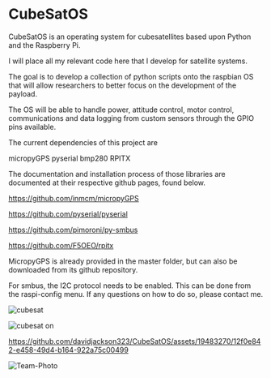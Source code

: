 # CubeSatOS
CubeSatOS is an operating system for cubesatellites based upon Python and the Raspberry Pi.

I will place all my relevant code here that I develop for satellite systems.

The goal is to develop a collection of python scripts onto the raspbian OS that will allow 
researchers to better focus on the development of the payload.

The OS will be able to handle power, attitude control, motor control, communications and 
data logging from custom sensors through the GPIO pins available.

The current dependencies of this project are 

micropyGPS
pyserial
bmp280
RPITX 



The documentation and installation process of those libraries are documented at their respective github pages, found below.

https://github.com/inmcm/micropyGPS

https://github.com/pyserial/pyserial

https://github.com/pimoroni/py-smbus

https://github.com/F5OEO/rpitx

MicropyGPS is already provided in the master folder, but can also be downloaded from its github repository. 


For smbus, the I2C protocol needs to be enabled. This can be done from the raspi-config menu. 
If any questions on how to do so, please contact me. 

![cubesat](https://github.com/davidjackson323/CubeSatOS/assets/19483270/79785f46-29a7-4d95-97d9-3482a019cb8d)


![cubesat on](https://github.com/davidjackson323/CubeSatOS/assets/19483270/94301b9b-96a6-45a6-89fd-abe7ebe26fbe)


https://github.com/davidjackson323/CubeSatOS/assets/19483270/12f0e842-e458-49d4-b164-922a75c00499


![Team-Photo](https://github.com/davidjackson323/CubeSatOS/assets/19483270/4277ed5f-9ed7-4b97-9124-bc2505ee7761)





